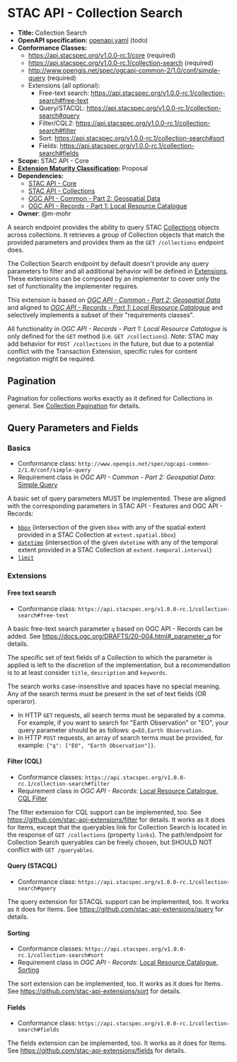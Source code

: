 # STAC API - Collection Search

- **Title:** Collection Search
- **OpenAPI specification:** [openapi.yaml](openapi.yaml) (todo)
- **Conformance Classes:**
  - <https://api.stacspec.org/v1.0.0-rc.1/core> (required)
  - <https://api.stacspec.org/v1.0.0-rc.1/collection-search> (required)
  - <http://www.opengis.net/spec/ogcapi-common-2/1.0/conf/simple-query> (required)
  - Extensions (all optional):
    - Free-text search: <https://api.stacspec.org/v1.0.0-rc.1/collection-search#free-text>
    - Query/STACQL: <https://api.stacspec.org/v1.0.0-rc.1/collection-search#query>
    - Filter/CQL2: <https://api.stacspec.org/v1.0.0-rc.1/collection-search#filter>
    - Sort: <https://api.stacspec.org/v1.0.0-rc.1/collection-search#sort>
    - Fields: <https://api.stacspec.org/v1.0.0-rc.1/collection-search#fields>
- **Scope:** STAC API - Core
- **[Extension Maturity Classification](https://github.com/radiantearth/stac-api-spec/tree/main/README.md#maturity-classification):** Proposal
- **Dependencies:**
  - [STAC API - Core](https://github.com/radiantearth/stac-api-spec/blob/main/core)
  - [STAC API - Collections](https://github.com/radiantearth/stac-api-spec/tree/main/ogcapi-features)
  - [OGC API - Common - Part 2: Geospatial Data](https://portal.ogc.org/files/99149)
  - [OGC API - Records - Part 1: Local Resource Catalogue](https://docs.ogc.org/DRAFTS/20-004.html#clause-local-resources-catalogue)
- **Owner**: @m-mohr

A search endpoint provides the ability to query
STAC [Collections](https://github.com/radiantearth/stac-spec/blob/master/collection-spec/README.md)
objects across collections.
It retrieves a group of Collection objects that match the provided parameters and provides them as
the `GET /collections` endpoint does.

The Collection Search endpoint by default doesn't provide any query parameters to filter and all
additional behavior will be defined in [Extensions](#extensions). These extensions can be composed
by an implementer to cover only the set of functionality the implementer requires.

This extension is based on *[OGC API - Common - Part 2: Geospatial Data](https://portal.ogc.org/files/99149#rc-simple-query-section)*
and aligned to *[OGC API - Records - Part 1: Local Resource Catalogue](https://docs.ogc.org/DRAFTS/20-004.html#clause-local-resources-catalogue)*
and selectively implements a subset of their "requirements classes".

All functionality in *OGC API - Records - Part 1: Local Resource Catalogue* is only defined for the `GET` method (i.e. `GET /collections`).
*Note:* STAC may add behavior for `POST /collections` in the future, but due to a potential conflict
with the Transaction Extension, specific rules for content negotiation might be required.

## Pagination

Pagination for collections works exactly as it defined for Collections in general.
See [Collection Pagination](https://github.com/radiantearth/stac-api-spec/blob/main/ogcapi-features/README.md#collection-pagination)
for details.

## Query Parameters and Fields

### Basics

- Conformance class: `http://www.opengis.net/spec/ogcapi-common-2/1.0/conf/simple-query`
- Requirement class in *OGC API - Common - Part 2: Geospatial Data*: [Simple Query](https://portal.ogc.org/files/99149#rc-simple-query-section)

A basic set of query parameters MUST be implemented.
These are aligned with the corresponding parameters in STAC API - Features and OGC API - Records:
- [`bbox`](https://docs.ogc.org/DRAFTS/20-004.html#_parameter_bbox) (intersection of the given `bbox` with any of the spatial extent provided in a STAC Collection at `extent.spatial.bbox`)
- [`datetime`](https://docs.ogc.org/DRAFTS/20-004.html#_parameter_datetime) (intersection of the given `datetime` with any of the temporal extent provided in a STAC Collection at `extent.temporal.interval`)
- [`limit`](https://docs.ogc.org/DRAFTS/20-004.html#_parameter_limit)

### Extensions

#### Free text search

- Conformance class: `https://api.stacspec.org/v1.0.0-rc.1/collection-search#free-text`

A basic free-text search parameter `q` based on OGC API - Records can be added.
See <https://docs.ogc.org/DRAFTS/20-004.html#_parameter_q> for details.

The specific set of text fields of a Collection to which the parameter is applied is left to the discretion of the implementation, but a recommendation is to at least consider `title`, `description` and `keywords`.

The search works case-insensitive and spaces have no special meaning.
Any of the search terms must be present in the set of text fields (OR operaror).

- In HTTP `GET` requests, all search terms must be separated by a comma. For example, if you want to search for "Earth Observation" or "EO", your query parameter should be as follows: `q=EO,Earth Observation`.
- In HTTP `POST` requests, an array of search terms must be provided, for example: `{"q": ["EO", "Earth Observation"]}`.

#### Filter (CQL)

- Conformance classes: `https://api.stacspec.org/v1.0.0-rc.1/collection-search#filter`
- Requirement class in *OGC API - Records*: [Local Resource Catalogue, CQL Filter](https://docs.ogc.org/DRAFTS/20-004.html#clause-local-resources-catalogue_cql2-filter)

The filter extension for CQL support can be implemented, too.
See <https://github.com/stac-api-extensions/filter> for details.
It works as it does for Items, except that the queryables link for Collection Search is located in the response of `GET /collections` (property `links`).
The path/endpoint for Collection Search queryables can be freely chosen, but SHOULD NOT conflict with `GET /queryables`.

#### Query (STACQL)

- Conformance class: `https://api.stacspec.org/v1.0.0-rc.1/collection-search#query`

The query extension for STACQL support can be implemented, too. It works as it does for Items.
See <https://github.com/stac-api-extensions/query> for details.

#### Sorting

- Conformance classes: `https://api.stacspec.org/v1.0.0-rc.1/collection-search#sort`
- Requirement class in *OGC API - Records*: [Local Resource Catalogue, Sorting](https://docs.ogc.org/DRAFTS/20-004.html#clause-local-resources-catalogue_sorting)

The sort extension can be implemented, too. It works as it does for Items.
See <https://github.com/stac-api-extensions/sort> for details.

#### Fields

- Conformance class: `https://api.stacspec.org/v1.0.0-rc.1/collection-search#fields`

The fields extension can be implemented, too. It works as it does for Items.
See <https://github.com/stac-api-extensions/fields> for details.
